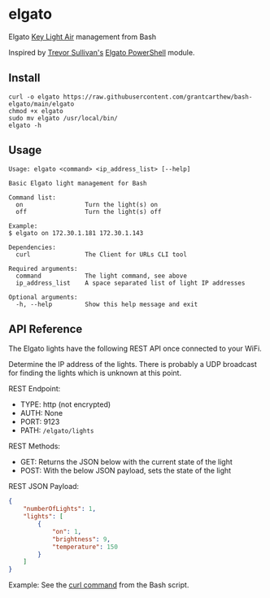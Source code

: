 # elgato

Elgato [Key Light Air](https://www.elgato.com/us/en/p/key-light-air) management from Bash

Inspired by [Trevor Sullivan's](https://github.com/pcgeek86) [Elgato PowerShell](https://github.com/pcgeek86/elgato) module.

## Install

```shell
curl -o elgato https://raw.githubusercontent.com/grantcarthew/bash-elgato/main/elgato
chmod +x elgato
sudo mv elgato /usr/local/bin/
elgato -h
```

## Usage

```text
Usage: elgato <command> <ip_address_list> [--help]

Basic Elgato light management for Bash

Command list:
  on                 Turn the light(s) on
  off                Turn the light(s) off

Example:
$ elgato on 172.30.1.181 172.30.1.143

Dependencies:
  curl               The Client for URLs CLI tool

Required arguments:
  command            The light command, see above
  ip_address_list    A space separated list of light IP addresses

Optional arguments:
  -h, --help         Show this help message and exit
```

## API Reference

The Elgato lights have the following REST API once connected to your WiFi.

Determine the IP address of the lights. There is probably a UDP broadcast for finding the lights which is unknown at this point.

REST Endpoint:

- TYPE: http (not encrypted)
- AUTH: None
- PORT: 9123
- PATH: `/elgato/lights`

REST Methods:

- GET: Returns the JSON below with the current state of the light
- POST: With the below JSON payload, sets the state of the light

REST JSON Payload:

```json
{
    "numberOfLights": 1,
    "lights": [
        {
            "on": 1,
            "brightness": 9,
            "temperature": 150
        }
    ]
}
```

Example: See the [curl command](https://github.com/grantcarthew/bash-elgato/blob/ff177a48b64b43c4de40a1d67099ea28ee5682e9/elgato#L143) from the Bash script.